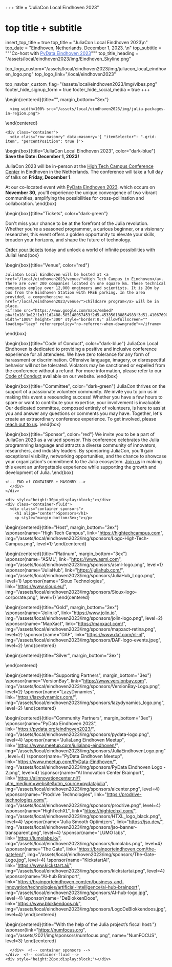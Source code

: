 +++
title = "JuliaCon Local Eindhoven 2023"

# top title + subtitle
insert_top_title = true
top_title = "JuliaCon Local Eindhoven 2023\n"
top_date = "Eindhoven, Netherlands. December 1, 2023. \n"
top_subtitle = """Co-host with <a style="color: #4366d0; text-decoration: underline" href="https://pydata.org/eindhoven2023/">PyData Eindhoven 2023</a>"""
top_title_heading = "/assets/local/eindhoven2023/img/Eindhoven_Skyline.png"

top_logo_custom="/assets/local/eindhoven2023/img/juliacon_local_eindhoven_logo.png"
top_logo_link="/local/eindhoven2023"

top_navbar_custom_flag="/assets/local/eindhoven2023/img/vibes.png"
footer_hide_signup_form = true
footer_hide_social_media = true
+++

\begin{centered}{title="", margin_bottom="3ex"}
~~~
  <img width=100% src="/assets/local/eindhoven2023/img/julia-packages-in-region.png">
~~~
\end{centered}

~~~
<div class="container">
  <div class="row masonry" data-masonry='{ "itemSelector": ".grid-item", "percentPosition": true }'>
~~~

\begin{box}{title="JuliaCon Local Eindhoven 2023", color="dark-blue"}
**Save the Date: December 1, 2023!**

JuliaCon 2023 will be in-person at the [High Tech Campus Conference Center](https://hightechcampus.com/conference-center) in Eindhoven in the Netherlands. The conference will take a full day of talks on **Friday, December 1**.

At our co-located event with [PyData Eindhoven 2023](https://pydata.org/eindhoven2023/), which occurs on **November 30**, you'll experience the unique convergence of two vibrant communities, amplifying the possibilities for cross-pollination and collaboration. 
\end{box}

<!-- \begin{box}{title="Pluto Workshop", color="purple"}
~~~
  <img width=100% src="/assets/local/eindhoven2023/img/pluto.png">
~~~
We have something extraordinary in store for you at the upcoming PyData & JuliaCon 2023 conference in Eindhoven. Get ready for the Pluto Workshop, which will take place a day before the JuliaCon Local conference!
[Stay tuned](/local/eindhoven2023/pluto/) for more information, and don't miss out on this cosmic opportunity to learn, grow, and have fun! 
Secure your spot at the Pluto Workshop, where the possibilities are as limitless as the universe itself 🎈
\end{box} -->

\begin{box}{title="Tickets", color="dark-green"}

Don't miss your chance to be at the forefront of the Julia revolution.
Whether you're a seasoned programmer, a curious beginner, or a visionary researcher, this event offers a golden opportunity to elevate your skills, broaden your horizons, and shape the future of technology. 

[Order your tickets](/local/eindhoven2023/tickets/) today and unlock a world of infinite possibilities with Julia!
\end{box}

\begin{box}{title="Venue", color="red"}
~~~
JuliaCon Local Eindhoven will be hosted at <a href="/local/eindhoven2023/venue/">High Tech Campus in Eindhoven</a>. There are over 200 companies located on one square km. These technical companies employ over 12,000 engineers and scientists. It is 20m by bus from the Eindhoven Station with FREE parking. In the area provided, a comprehensive <a href="/local/eindhoven2023/venue/">childcare program</a> will be in place.
<iframe src="https://www.google.com/maps/embed?pb=!1m18!1m12!1m3!1d2488.585148057453!2d5.453350188854983!3d51.41067690000001!2m3!1f0!2f0!3f0!3m2!1i1024!2i768!4f13.1!3m3!1m2!1s0x47c6d9b8ce4e1b1d%3A0x496bf1ef05c6cf3!2sDe%20Strip!5e0!3m2!1sen!2snl!4v1688200981116!5m2!1sen!2snl" width="100%" height="300" style="border:0;" allowfullscreen="" loading="lazy" referrerpolicy="no-referrer-when-downgrade"></iframe>
~~~
\end{box}

\begin{box}{title="Code of Conduct", color="dark-blue"}
JuliaCon Local Eindhoven is dedicated to providing a positive and inclusive conference experience for all attendees. We have zero tolerance for any form of harassment or discrimination. Offensive language, imagery, or disrespectful behavior will not be tolerated. Violators may be sanctioned or expelled from the conference without a refund. For more information, please refer to our [Code of Conduct](/local/eindhoven2023/coc/) available on our website.
\end{box}

\begin{box}{title="Committee", color="dark-green"}
JuliaCon thrives on the support of a passionate volunteer community. We invite you to join us in making this event a resounding success! Whether you have a few hours to spare or want to contribute your expertise, your involvement is invaluable. Our dedicated committee, composed entirely of volunteers, is here to assist you and answer any questions or comments you may have. Together, let's create an extraordinary conference experience. To get involved, please [reach out to us](/local/eindhoven2023/committee).
\end{box}

\begin{box}{title="Sponsor", color="red"}
We invite you to be a part of JuliaCon 2023 as a valued sponsor. This conference celebrates the Julia programming language and attracts a diverse community of innovators, researchers, and industry leaders. By sponsoring JuliaCon, you'll gain exceptional visibility, networking opportunities, and the chance to showcase your organization's commitment to the Julia ecosystem. [Join us](/local/eindhoven2023/sponsor) in making this event an unforgettable experience while supporting the growth and development of Julia.
\end{box}

~~~
<!-- END of CONTAINER + MASONRY -->
  </div>
</div>
~~~

~~~
<div style="height:30px;display:block;"></div>
<div class="container-fluid">
  <div class="container sponsors">
    <h1 align="center">Sponsors</h1>
    <p style="margin-bottom:3ex;"></p>
~~~

\begin{centered}{title="Host", margin_bottom="3ex"}
  \sponsor{name="High Tech Campus", link="https://hightechcampus.com", img="/assets/local/eindhoven2023/img/sponsors/Logo-High-Tech-Campus.png", level=1}
\end{centered}

\begin{centered}{title="Platinum", margin_bottom="3ex"}
  \sponsor{name="ASML", link="https://www.asml.com", img="/assets/local/eindhoven2023/img/sponsors/asml-logo.png", level=1}
  \sponsor{name="JuliaHub", link="https://juliahub.com/", img="/assets/local/eindhoven2023/img/sponsors/JuliaHub_Logo.png", level=1}
  \sponsor{name="Sioux Technologies", link="https://www.sioux.eu/", img="/assets/local/eindhoven2023/img/sponsors/Sioux-logo-corporate.png", level=1}
\end{centered}

\begin{centered}{title="Gold", margin_bottom="3ex"}
  \sponsor{name="Jolin.io", link="https://www.jolin.io", img="/assets/local/eindhoven2023/img/sponsors/jolin-logo.png", level=2}
  \sponsor{name="MapXact", link="https://mapxact.com/", img="/assets/local/eindhoven2023/img/sponsors/mapxact-retina.png", level=2}
  \sponsor{name="DAF", link="https://www.daf.com/nl-nl", img="/assets/local/eindhoven2023/img/sponsors/DAF-logo-events.jpeg", level=2}
\end{centered}

\begin{centered}{title="Silver", margin_bottom="3ex"}
  
\end{centered}

\begin{centered}{title="Supporting Partners", margin_bottom="3ex"}
  \sponsor{name="VersionBay", link="https://www.versionbay.com", img="/assets/local/eindhoven2023/img/sponsors/VersionBay-Logo.png", level=2}
  \sponsor{name="LazyDynamics", link="https://lazydynamics.com/", img="/assets/local/eindhoven2023/img/sponsors/lazydynamics_logo.png", level=2}
\end{centered}

\begin{centered}{title="Community Partners", margin_bottom="3ex"}
  \sponsor{name="PyData Eindhoven 2023", link="https://pydata.org/eindhoven2023/", img="/assets/local/eindhoven2023/img/sponsors/pydata-logo.png", level=4}
  \sponsor{name="JuliaLang Eindhoven Meetup", link="https://www.meetup.com/julialang-eindhoven/", img="/assets/local/eindhoven2023/img/sponsors/JuliaEindhovenLogo.png", level=4}
  \sponsor{name="PyData Eindhoven Meetup", link="https://www.meetup.com/PyData-Eindhoven/", img="/assets/local/eindhoven2023/img/sponsors/PyData Eindhoven Logo - 2.png", level=4}
  \sponsor{name="AI Innovation Center Brainport", link="https://aiinnovationcenter.nl/?utm_medium=website&utm_source=pydatajulia", img="/assets/local/eindhoven2023/img/sponsors/aicenter.png", level=4}
  \sponsor{name="Prodrive Technologies", link="https://prodrive-technologies.com/", img="/assets/local/eindhoven2023/img/sponsors/prodrive.png", level=4}
  \sponsor{name="HighTechXL", link="https://hightechxl.com/", img="/assets/local/eindhoven2023/img/sponsors/HTXL_logo_black.png", level=4}
  \sponsor{name="Julia Smooth Optimizers", link="https://jso.dev/", img="/assets/local/eindhoven2023/img/sponsors/jso-banner-transparent.png", level=4}
  \sponsor{name="LUMO labs", link="https://lumolabs.io/", img="/assets/local/eindhoven2023/img/sponsors/lumolabs.png", level=4}
  \sponsor{name="The Gate", link="https://brainporteindhoven.com/the-gate/en/", img="/assets/local/eindhoven2023/img/sponsors/The-Gate-Logo.jpg", level=4}
  \sponsor{name="KickstartAI", link="https://www.kickstart.ai/", img="/assets/local/eindhoven2023/img/sponsors/kickstartai.png", level=4}
  \sponsor{name="AI-hub Brainport", link="https://brainporteindhoven.com/en/business-and-innovation/technologies/artificial-intelligence/ai-hub-brainport", img="/assets/local/eindhoven2023/img/sponsors/AI-hub-logo.jpg", level=4}
  \sponsor{name="DeBlokkenDoos", link="https://www.blokkendoos.nl/", img="/assets/local/eindhoven2023/img/sponsors/LogoDeBlokkendoos.jpg", level=4}
\end{centered}

\begin{centered}{title="With the help of the Julia project’s fiscal host:"}
  \sponsor{link="https://numfocus.org", img="/assets/2021/img/sponsors/numfocus.png", name="NumFOCUS", level=3}
\end{centered}

~~~
  </div>  <!-- container sponsors -->
</div>  <!-- container-fluid -->
<div style="height:20px;display:block;"></div>
~~~